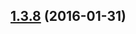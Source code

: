 <a name="1.3.8"></a>
## [1.3.8](https://github.com/hbi99/defiant.js/compare/1.3.7...v1.3.8) (2016-01-31)





